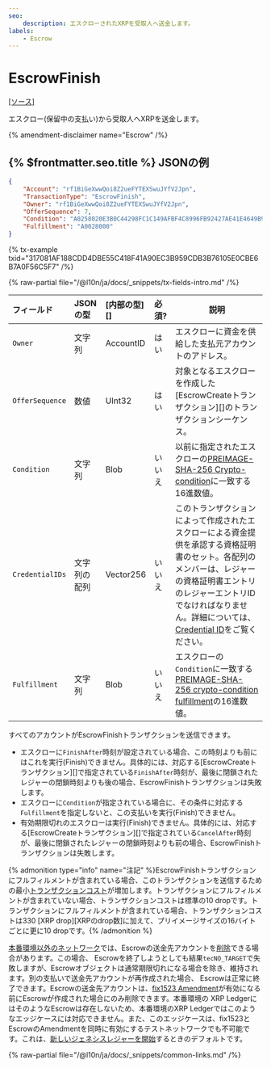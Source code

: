 ```yaml
---
seo:
    description: エスクローされたXRPを受取人へ送金します。
labels:
    - Escrow
---
```

# EscrowFinish
[[ソース]](https://github.com/XRPLF/rippled/blob/master/src/xrpld/app/tx/detail/Escrow.cpp "Source")

エスクロー(保留中の支払い)から受取人へXRPを送金します。

{% amendment-disclaimer name="Escrow" /%}

## {% $frontmatter.seo.title %} JSONの例

```json
{
    "Account": "rf1BiGeXwwQoi8Z2ueFYTEXSwuJYfV2Jpn",
    "TransactionType": "EscrowFinish",
    "Owner": "rf1BiGeXwwQoi8Z2ueFYTEXSwuJYfV2Jpn",
    "OfferSequence": 7,
    "Condition": "A0258020E3B0C44298FC1C149AFBF4C8996FB92427AE41E4649B934CA495991B7852B855810100",
    "Fulfillment": "A0028000"
}
```

{% tx-example txid="317081AF188CDD4DBE55C418F41A90EC3B959CDB3B76105E0CBE6B7A0F56C5F7" /%}


{% raw-partial file="/@l10n/ja/docs/_snippets/tx-fields-intro.md" /%}

| フィールド      | JSONの型     | [内部の型][] | 必須?  | 説明 |
| :-------------- | :----------- | :----------- | :----- | ---- |
| `Owner`         | 文字列       | AccountID    | はい   | エスクローに資金を供給した支払元アカウントのアドレス。 |
| `OfferSequence` | 数値         | UInt32       | はい   | 対象となるエスクローを作成した[EscrowCreateトランザクション][]のトランザクションシーケンス。 |
| `Condition`     | 文字列       | Blob         | いいえ | 以前に指定されたエスクローの[PREIMAGE-SHA-256 Crypto-condition](https://tools.ietf.org/html/draft-thomas-crypto-conditions-02#section-8.1)に一致する16進数値。 |
| `CredentialIDs` | 文字列の配列 | Vector256    | いいえ | このトランザクションによって作成されたエスクローによる資金提供を承認する資格証明書のセット。各配列のメンバーは、レジャーの資格証明書エントリのレジャーエントリIDでなければなりません。詳細については、[Credential ID](./payment.md#credential-ids)をご覧ください。 |
| `Fulfillment`   | 文字列       | Blob         | いいえ | エスクローの`Condition`に一致する[PREIMAGE-SHA-256 crypto-condition fulfillment](https://tools.ietf.org/html/draft-thomas-crypto-conditions-02#section-8.1.4)の16進数値。 |

すべてのアカウントがEscrowFinishトランザクションを送信できます。

- エスクローに`FinishAfter`時刻が設定されている場合、この時刻よりも前にはこれを実行(Finish)できません。具体的には、対応する[EscrowCreateトランザクション][]で指定されている`FinishAfter`時刻が、最後に閉鎖されたレジャーの閉鎖時刻よりも後の場合、EscrowFinishトランザクションは失敗します。
- エスクローに`Condition`が指定されている場合に、その条件に対応する`Fulfillment`を指定しないと、この支払いを実行(Finish)できません。
- 有効期限切れのエスクローは実行(Finish)できません。具体的には、対応する[EscrowCreateトランザクション][]で指定されている`CancelAfter`時刻が、最後に閉鎖されたレジャーの閉鎖時刻よりも前の場合、EscrowFinishトランザクションは失敗します。

{% admonition type="info" name="注記" %}EscrowFinishトランザクションにフルフィルメントが含まれている場合、このトランザクションを送信するための最小[トランザクションコスト](../../../../concepts/transactions/transaction-cost.md)が増加します。トランザクションにフルフィルメントが含まれていない場合、トランザクションコストは標準の10 dropです。トランザクションにフルフィルメントが含まれている場合、トランザクションコストは330 [XRP drop][XRPのdrop数]に加えて、プリイメージサイズの16バイトごとに更に10 dropです。{% /admonition %}

[本番環境以外のネットワーク](../../../../concepts/networks-and-servers/parallel-networks.md)では、Escrowの送金先アカウントを[削除](../../../../concepts/accounts/deleting-accounts.md)できる場合があります。この場合、 Escrowを終了しようとしても結果`tecNO_TARGET`で失敗しますが、Escrowオブジェクトは通常期限切れになる場合を除き、維持されます。別の支払いで送金先アカウントが再作成された場合、 Escrowは正常に終了できます。Escrowの送金先アカウントは、[fix1523 Amendment](/resources/known-amendments.md#fix1523)が有効になる前にEscrowが作成された場合にのみ削除できます。本番環境の XRP LedgerにはそのようなEscrowは存在しないため、本番環境のXRP Ledgerではこのようなエッジケースには対応できません。また、このエッジケースは、fix1523とEscrowのAmendmentを同時に有効にするテストネットワークでも不可能です。これは、[新しいジェネシスレジャーを開始](../../../../infrastructure/testing-and-auditing/start-a-new-genesis-ledger-in-stand-alone-mode.md)するときのデフォルトです。

{% raw-partial file="/@l10n/ja/docs/_snippets/common-links.md" /%}
